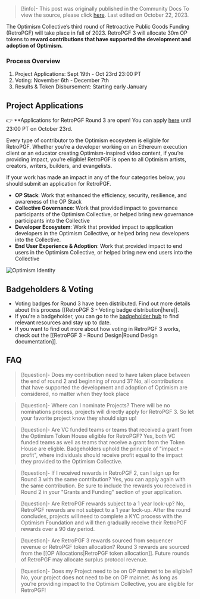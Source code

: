 > [!info]- This post was originally published in the Community Docs
> To view the source, please click [here](https://community.optimism.io/docs/governance/retropgf-3). Last edited on October 22, 2023.

<span class="notvisible"></span>
The Optimism Collective’s third round of Retroactive Public Goods Funding (RetroPGF) will take place in fall of 2023. RetroPGF 3 will allocate 30m OP tokens to **reward contributions that have supported the development and adoption of Optimism.**

### Process Overview

1. Project Applications: Sept 19th - Oct 23rd 23:00 PT
2. Voting: November 6th - December 7th
3. Results & Token Disbursement: Starting early January

## Project Applications

👉 **Applications for RetroPGF Round 3 are open! You can apply [here](http://app.optimism.io/retropgf-signup) until 23:00 PT on October 23rd.

Every type of contributor to the Optimism ecosystem is eligible for RetroPGF. Whether you’re a developer working on an Ethereum execution client or an educator creating Optimism-inspired video content, if you’re providing impact, you’re eligible! RetroPGF is open to all Optimism artists, creators, writers, builders, and evangelists.

If your work has made an impact in any of the four categories below, you should submit an application for RetroPGF.

- **OP Stack**: Work that enhanced the efficiency, security, resilience, and awareness of the OP Stack
- **Collective Governance**: Work that provided impact to governance participants of the Optimism Collective, or helped bring new governance participants into the Collective
- **Developer Ecosystem**: Work that provided impact to application developers in the Optimism Collective, or helped bring new developers into the Collective.
- **End User Experience & Adoption**: Work that provided impact to end users in the Optimism Collective, or helped bring new end users into the Collective

![Optimism Identity](https://github.com/ethereum-optimism/community-hub/assets/43515441/cc322715-ca46-4338-870d-967098bd242a)

## Badgeholders & Voting

- Voting badges for Round 3 have been distributed. Find out more details about this process [[RetroPGF 3 -  Voting badge distribution|here]].
- If you're a badgeholder, you can go to the [badgeholder hub](https://plaid-cement-e44.notion.site/Badgeholder-hub-6a35e12d876048868e4ae264dbadd076?pvs=4) to find relevant resources and stay up to date.
- If you want to find out more about how voting in RetroPGF 3 works, check out the [[RetroPGF 3 - Round Design|Round Design documentation]].

## FAQ

> [!question]- Does my contribution need to have taken place between the end of round 2 and beginning of round 3?
 > No, all contributions that have supported the development and adoption of Optimism are considered, no matter when they took place

> [!question]- Where can I nominate Projects?
> There will be no nominations process, projects will directly apply for RetroPGF 3. So let your favorite project know they should sign up!

> [!question]- Are VC funded teams or teams that received a grant from the Optimism Token House eligible for RetroPGF?
> Yes, both VC funded teams as well as teams that receive a grant from the Token House are eligble. Badgeholders uphold the principle of "impact = profit", where individuals should receive profit equal to the impact they provided to the Optimism Collective.

> [!question]- If I received rewards in RetroPGF 2, can I sign up for Round 3 with the same contribution?
> Yes, you can apply again with the same contribution. Be sure to include the rewards you received in Round 2 in your "Grants and Funding" section of your application.

> [!question]- Are RetroPGF rewards subject to a 1 year lock-up?
> No, RetroPGF rewards are not subject to a 1 year lock-up. After the round concludes, projects will need to complete a KYC process with the Optimism Foundation and will then gradually receive their RetroPGF rewards over a 90 day period.

> [!question]- Are RetroPGF 3 rewards sourced from sequencer revenue or RetroPGF token allocation?
> Round 3 rewards are sourced from the [[OP Allocations|RetroPGF token allocation]]. Future rounds of RetroPGF may allocate surplus protocol revenue.

> [!question]- Does my Project need to be on OP mainnet to be eligible?
> No, your project does not need to be on OP mainnet. As long as you’re providing impact to the Optimism Collective, you are eligible for RetroPGF!